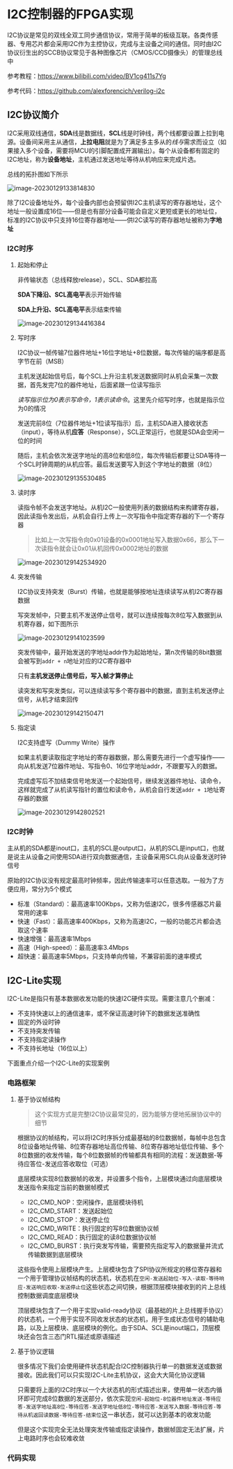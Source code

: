 # I2C控制器的FPGA实现

I2C协议是常见的双线全双工同步通信协议，常用于简单的板级互联。各类传感器、专用芯片都会采用I2C作为主控协议，完成与主设备之间的通信。同时由I2C协议衍生出的SCCB协议常见于各种图像芯片（CMOS/CCD摄像头）的管理总线中

参考教程：https://www.bilibili.com/video/BV1cg411s7Yg

参考代码：https://github.com/alexforencich/verilog-i2c

## I2C协议简介

I2C采用双线通信，**SDA**线是数据线，**SCL**线是时钟线，两个线都要设置上拉到电源。设备间采用主从通信，**上拉电阻**就是为了满足多主多从的*线与*需求而设立（如果接入多个设备，需要将MCU的引脚配置成开漏输出）。每个从设备都有固定的I2C地址，称为**设备地址**，主机通过发送地址等待从机响应来完成片选。

总线的拓扑图如下所示

![image-20230129133814830](SoC学习笔记【IIC控制器的实现】.assets/image-20230129133814830.png)

除了I2C设备地址外，每个设备内部也会预留供I2C主机读写的寄存器地址，这个地址一般设置成16位——但是也有部分设备可能会自定义更短或更长的地址位，标准的I2C协议中只支持16位寄存器地址——供I2C读写的寄存器地址被称为**字地址**

### I2C时序

1. 起始和停止

    非传输状态（总线释放release），SCL、SDA都拉高

    **SDA下降沿、SCL高电平**表示开始传输

    **SDA上升沿、SCL高电平**表示结束传输

    ![image-20230129134416384](SoC学习笔记【IIC控制器的实现】.assets/image-20230129134416384.png)

2. 写时序

    I2C协议一帧传输7位器件地址+16位字地址+8位数据，每次传输的端序都是高字节在前（MSB）

    主机发送起始信号后，每个SCL上升沿主机发送数据同时从机会采集一次数据，首先发完7位的器件地址，后面紧跟一位读写指示

    *读写指示位为0表示写命令，1表示读命令*。这里先介绍写时序，也就是指示位为0的情况

    发送完前8位（7位器件地址+1位读写指示）后，主机SDA进入接收状态（input），等待从机**应答**（Response），SCL正常运行，也就是SDA会空闲一位的时间

    随后，主机会依次发送字地址的高8位和低8位，每次传输后都要让SDA等待一个SCL时钟周期的从机应答。最后发送要写入到这个字地址的数据（8位）

    ![image-20230129135530485](SoC学习笔记【IIC控制器的实现】.assets/image-20230129135530485.png)

3. 读时序

    读指令帧不会发送字地址。从机I2C一般使用列表的数据结构来构建寄存器，因此读指令发出后，从机会自行上传上一次写指令中指定寄存器的下一个寄存器

    > 比如上一次写指令向0x01设备的0x0001地址写入数据0x66，那么下一次读指令就会让0x01从机回传0x0002地址的数据

    ![image-20230129142534920](SoC学习笔记【IIC控制器的实现】.assets/image-20230129142534920.png)

4. 突发传输

    I2C协议支持突发（Burst）传输，也就是能够按地址连续读写从机I2C寄存器数据

    写突发帧中，只要主机不发送停止信号，就可以连续按每次8位写入数据到从机寄存器，如下图所示

    ![image-20230129141023599](SoC学习笔记【IIC控制器的实现】.assets/image-20230129141023599.png)

    突发传输中，最开始发送的字地址addr作为起始地址，第n次传输的8bit数据会被写到`addr + n`地址对应的I2C寄存器中

    只有**主机发送停止信号后，写入帧才算停止**

    读突发和写突发类似，可以连续读写多个寄存器中的数据，直到主机发送停止信号，从机才结束回传

    ![image-20230129142150471](SoC学习笔记【IIC控制器的实现】.assets/image-20230129142150471.png)

5. 指定读

    I2C支持虚写（Dummy Write）操作

    如果主机要读取指定字地址的寄存器数据，那么需要先进行一个虚写操作——向从机发送7位器件地址、写指令0、16位字地址addr，不跟要写入的数据。

    完成虚写后不加结束信号地发送一个起始信号，继续发送器件地址、读命令，这样就完成了从机读写指针的置位和读命令，从机会自行发送`addr + 1`地址寄存器的数据

    ![image-20230129142802521](SoC学习笔记【IIC控制器的实现】.assets/image-20230129142802521.png)

### I2C时钟

主从机的SDA都是inout口，主机的SCL是output口，从机的SCL是input口，也就是说主从设备之间使用SDA进行双向数据通信，主设备采用SCL向从设备发送时钟信号

原始的I2C协议没有规定最高时钟频率，因此传输速率可以任意选取。一般为了方便应用，常分为5个模式

* 标准（Standard）：最高速率100Kbps，又称为低速I2C，很多传感器芯片最常用的速率
* 快速（Fast）：最高速率400Kbps，又称为高速I2C，一般的功能芯片都会选取这个速率
* 快速增强：最高速率1Mbps
* 高速（High-speed）：最高速率3.4Mbps
* 超快速：最高速率5Mbps，只支持单向传输，不兼容前面的速率模式

## I2C-Lite实现

I2C-Lite是指只有基本数据收发功能的快速I2C硬件实现。需要注意几个删减：

* 不支持快速以上的通信速率，或不保证高速时钟下的数据发送准确性
* 固定的外设时钟
* 不支持突发传输
* 不支持指定读操作
* 不支持长地址（16位以上）

下面重点介绍一个I2C-Lite的实现案例

### 电路框架

1. 基于协议帧结构

    > 这个实现方式是完整I2C协议最常见的，因为能够方便地拓展协议中的细节

    根据协议的帧结构，可以将I2C时序拆分成最基础的8位数据帧，每帧中总包含8位设备地址传输、8位寄存器地址高位传输、8位寄存器地址低位传输、多个8位数据的收发传输，每个8位数据帧的传输都具有相同的流程：发送数据-等待应答位-发送应答收取位（可选）

    底层模块实现8位数据帧的收发，并设置多个指令，上层模块通过向底层模块发送指令来指定当前的数据帧模式

    * I2C_CMD_NOP：空闲操作，底层模块待机
    * I2C_CMD_START：发送起始位
    * I2C_CMD_STOP：发送停止位
    * I2C_CMD_WRITE：执行固定的写8位数据协议帧
    * I2C_CMD_READ：执行固定的读8位数据协议帧
    * I2C_CMD_BURST：执行突发写传输，需要预先指定写入的数据量并流式传输数据到底层模块

    这些指令使用上层模块产生。上层模块包含了SPI协议所规定的移位寄存器和一个用于管理协议帧结构的状态机，状态机在`空闲-发送起始位-写入-读取-等待响应-发送响应收取-发送停止位`这些状态之间切换，根据顶层模块接收到的片上总线控制数据调度底层模块

    顶层模块包含了一个用于实现valid-ready协议（最基础的片上总线握手协议）的状态机，一个用于实现不同收发状态的状态机，用于生成状态信号的辅助电路，以及上层模块、底层模块的例化。由于SDA、SCL是inout端口，顶层模块还会包含三态门RTL描述或原语描述

2. 基于协议逻辑

    很多情况下我们会使用硬件状态机配合I2C控制器执行单一的数据发送或数据接收。因此我们可以只实现I2C-Lite主机协议，这会大大简化协议逻辑

    只需要将上面的I2C时序以一个大状态机的形式描述出来，使用单一状态内循环即可完成8位数据的发送部分，依次实现`空闲-起始位-8位器件地址发送-等待应答-发送字地址高8位-等待应答-发送字地址低8位-等待应答-发送写入数据-等待应答-等待从机返回读数据-等待应答-结束位`这一串状态，就可以达到基本的收发功能

    但是这个实现完全无法处理突发传输或指定读操作，数据帧固定无法扩展，片上电路时序也会较难收敛

### 代码实现

